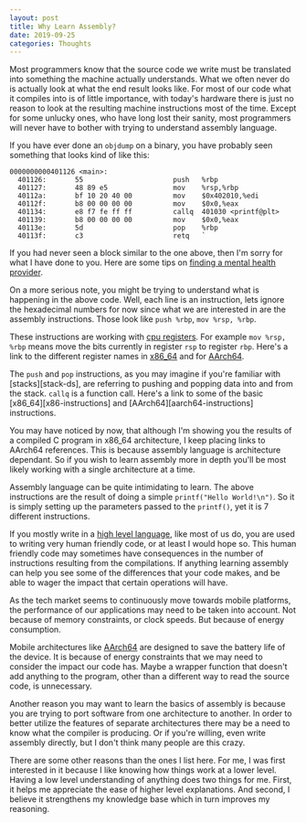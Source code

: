 ```yaml
---
layout: post
title: Why Learn Assembly?
date: 2019-09-25
categories: Thoughts
---
```


Most programmers know that the source code we write must be translated into something the machine actually understands. What we often never do is actually look at what the end result looks like. For most of our code what it compiles into is of little importance, with today's hardware there is just no reason to look at the resulting machine instructions most of the time. Except for some unlucky ones, who have long lost their sanity, most programmers will never have to bother with trying to understand assembly language.

If you have ever done an `objdump` on a binary, you have probably seen something that looks kind of like this:

```
0000000000401126 <main>:
  401126:       55                      push   %rbp
  401127:       48 89 e5                mov    %rsp,%rbp
  40112a:       bf 10 20 40 00          mov    $0x402010,%edi
  40112f:       b8 00 00 00 00          mov    $0x0,%eax
  401134:       e8 f7 fe ff ff          callq  401030 <printf@plt>
  401139:       b8 00 00 00 00          mov    $0x0,%eax
  40113e:       5d                      pop    %rbp
  40113f:       c3                      retq   `
```

If you had never seen a block similar to the one above, then I'm sorry for what I have done to you. Here are some tips on [finding a mental health provider][mental health].

On a more serious note, you might be trying to understand what is happening in the above code. Well, each line is an instruction, lets ignore the hexadecimal numbers for now since what we are interested in are the assembly instructions. Those look like `push %rbp`, `mov %rsp, %rbp`. 

These instructions are working with [cpu registers][registers]. For example `mov %rsp, %rbp` means move the bits currently in register `rsp` to register `rbp`. Here's a link to the different register names in [x86_64][x86-registers] and for [AArch64][aarch64-registers].

The `push` and `pop` instructions, as you may imagine if you're familiar with [stacks][stack-ds], are referring to pushing and popping data into and from the stack. `callq` is a function call. Here's a link to some of the basic [x86_64][x86-instructions] and [AArch64][aarch64-instructions] instructions.

You may have noticed by now, that although I'm showing you the results of a compiled C program in x86_64 architecture, I keep placing links to AArch64 references. This is because assembly language is architecture dependant. So if you wish to learn assembly more in depth you'll be most likely working with a single architecture at a time.

Assembly language can be quite intimidating to learn. The above instructions are the result of doing a simple `printf("Hello World!\n")`. So it is simply setting up the parameters passed to the `printf()`, yet it is 7 different instructions.

If you mostly write in a [high level language][high level language], like most of us do, you are used to writing very human friendly code, or at least I would hope so. This human friendly code may sometimes have consequences in the number of instructions resulting from the compilations. If anything learning assembly can help you see some of the differences that your code makes, and be able to wager the impact that certain operations will have.

As the tech market seems to  continuously move towards mobile platforms, the performance of our applications may need to be taken into account. Not because of memory constraints, or clock speeds. But because of energy consumption.

Mobile architectures like [AArch64][aarch64] are designed to save the battery life of the device. It is because of energy constraints that we may need to consider the impact our code has. Maybe a wrapper function that doesn't add anything to the program, other than a different way to read the source code, is unnecessary.

Another reason you may want to learn the basics of assembly is because you are trying to port software from one architecture to another. In order to better utilize the features of separate architectures there may be a need to know what the compiler is producing. Or if you're willing, even write assembly directly, but I don't think many people are this crazy.

There are some other reasons than the ones I list here. For me, I was first interested in it because I like knowing how things work at a lower level. Having a low level understanding of anything does two things for me. First, it helps me appreciate the ease of higher level explanations. And second, I believe it strengthens my knowledge base which in turn improves my reasoning.

[registers]: https://en.wikipedia.org/wiki/Processor_register
[mental health]: https://www.mayoclinic.org/diseases-conditions/mental-illness/in-depth/mental-health-providers/art-20045530
[x86-registers]:https://wiki.cdot.senecacollege.ca/wiki/X86_64_Register_and_Instruction_Quick_Start#Registers
[aarch64-registers]: https://wiki.cdot.senecacollege.ca/wiki/Aarch64_Register_and_Instruction_Quick_Start#Registers
[high level language]: https://en.wikipedia.org/wiki/High-level_programming_language
[aarch64]: https://en.wikichip.org/wiki/arm/aarch64
